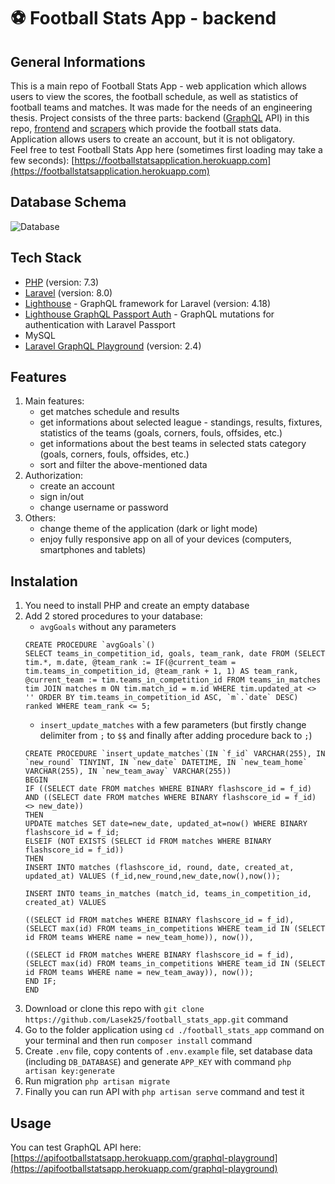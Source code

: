 # :soccer: Football Stats App - backend

## General Informations
This is a main repo of Football Stats App - web application which allows users to view the scores, the football schedule, as well as statistics of football teams and matches. It was made for the needs of an engineering thesis. Project consists of the three parts: backend ([GraphQL](https://graphql.org/) API) in this repo, [frontend](https://github.com/Lasek25/football_stats_app_front) and [scrapers](https://github.com/Lasek25/football_stats_app_scrapers) which provide the football stats data. Application allows users to create an account, but it is not obligatory.  
Feel free to test Football Stats App here (sometimes first loading may take a few seconds): [https://footballstatsapplication.herokuapp.com](https://footballstatsapplication.herokuapp.com)

## Database Schema
![Database](https://user-images.githubusercontent.com/56116548/129792696-24be1421-6b9d-456c-b305-fe52f4cf572f.png)

## Tech Stack
* [PHP](https://www.php.net/) (version: 7.3)
* [Laravel](https://laravel.com/docs/8.x) (version: 8.0)
* [Lighthouse](https://lighthouse-php.com/) - GraphQL framework for Laravel (version: 4.18)
* [Lighthouse GraphQL Passport Auth](https://github.com/joselfonseca/lighthouse-graphql-passport-auth) - GraphQL mutations for authentication with Laravel Passport
* MySQL
* [Laravel GraphQL Playground](https://github.com/mll-lab/laravel-graphql-playground) (version: 2.4)

## Features
1. Main features:
    * get matches schedule and results
    * get informations about selected league - standings, results, fixtures, statistics of the teams (goals, corners, fouls, offsides, etc.)
    * get informations about the best teams in selected stats category (goals, corners, fouls, offsides, etc.)
    * sort and filter the above-mentioned data
2. Authorization:
    * create an account
    * sign in/out
    * change username or password
3. Others:
    * change theme of the application (dark or light mode)
    * enjoy fully responsive app on all of your devices (computers, smartphones and tablets)

## Instalation
1. You need to install PHP and create an empty database
2. Add 2 stored procedures to your database:
    * `avgGoals` without any parameters
    ```
    CREATE PROCEDURE `avgGoals`()
    SELECT teams_in_competition_id, goals, team_rank, date FROM (SELECT tim.*, m.date, @team_rank := IF(@current_team = tim.teams_in_competition_id, @team_rank + 1, 1) AS team_rank, @current_team := tim.teams_in_competition_id FROM teams_in_matches tim JOIN matches m ON tim.match_id = m.id WHERE tim.updated_at <> '' ORDER BY tim.teams_in_competition_id ASC, `m`.`date` DESC) ranked WHERE team_rank <= 5;
    ```
    * `insert_update_matches` with a few parameters (but firstly change delimiter from `;` to `$$` and finally after adding procedure back to `;`)
    ```
    CREATE PROCEDURE `insert_update_matches`(IN `f_id` VARCHAR(255), IN `new_round` TINYINT, IN `new_date` DATETIME, IN `new_team_home` VARCHAR(255), IN `new_team_away` VARCHAR(255))
    BEGIN
    IF ((SELECT date FROM matches WHERE BINARY flashscore_id = f_id) AND ((SELECT date FROM matches WHERE BINARY flashscore_id = f_id) <> new_date))
    THEN
    UPDATE matches SET date=new_date, updated_at=now() WHERE BINARY flashscore_id = f_id;
    ELSEIF (NOT EXISTS (SELECT id FROM matches WHERE BINARY flashscore_id = f_id))
    THEN
    INSERT INTO matches (flashscore_id, round, date, created_at, updated_at) VALUES (f_id,new_round,new_date,now(),now());

    INSERT INTO teams_in_matches (match_id, teams_in_competition_id, created_at) VALUES

    ((SELECT id FROM matches WHERE BINARY flashscore_id = f_id), 
    (SELECT max(id) FROM teams_in_competitions WHERE team_id IN (SELECT id FROM teams WHERE name = new_team_home)), now()),

    ((SELECT id FROM matches WHERE BINARY flashscore_id = f_id), 
    (SELECT max(id) FROM teams_in_competitions WHERE team_id IN (SELECT id FROM teams WHERE name = new_team_away)), now());
    END IF;
    END
    ```
3. Download or clone this repo with `git clone https://github.com/Lasek25/football_stats_app.git` command
4. Go to the folder application using `cd ./football_stats_app` command on your terminal and then run `composer install` command
5. Create `.env` file, copy contents of `.env.example` file, set database data (including `DB_DATABASE`) and generate `APP_KEY` with command `php artisan key:generate`
6. Run migration `php artisan migrate`
7. Finally you can run API with `php artisan serve` command and test it

## Usage
You can test GraphQL API here: [https://apifootballstatsapp.herokuapp.com/graphql-playground](https://apifootballstatsapp.herokuapp.com/graphql-playground)

